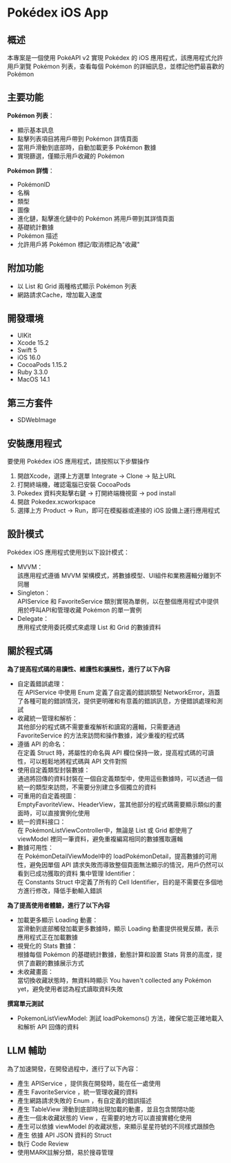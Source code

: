 # Pokédex iOS App

## 概述

本專案是一個使用 PokéAPI v2 實現 Pokédex 的 iOS 應用程式，該應用程式允許用戶瀏覽 Pokémon 列表，查看每個 Pokémon 的詳細訊息，並標記他們最喜歡的 Pokémon

## 主要功能

**Pokémon 列表**：
  - 顯示基本訊息
  - 點擊列表項目將用戶帶到 Pokémon 詳情頁面
  - 當用戶滑動到底部時，自動加載更多 Pokémon 數據
  - 實現篩選，僅顯示用戶收藏的 Pokémon

 **Pokémon 詳情**：
  - PokémonID
  - 名稱
  - 類型
  - 圖像
  - 進化鏈，點擊進化鏈中的 Pokémon 將用戶帶到其詳情頁面
  - 基礎統計數據
  - Pokémon 描述
  - 允許用戶將 Pokémon 標記/取消標記為"收藏"

## 附加功能
  - 以 List 和 Grid 兩種格式顯示 Pokémon 列表
  - 網路請求Cache，增加載入速度

## 開發環境
  - UIKit
  - Xcode 15.2
  - Swift 5
  - iOS 16.0
  - CocoaPods 1.15.2
  - Ruby 3.3.0
  - MacOS 14.1

## 第三方套件
  - SDWebImage

## 安裝應用程式

要使用 Pokédex iOS 應用程式，請按照以下步驟操作

1. 開啟Xcode，選擇上方選單 Integrate -> Clone -> 貼上URL  
2. 打開終端機，確認電腦已安裝 CocoaPods
3. Pokedex 資料夾點擊右鍵 -> 打開終端機視窗 -> pod install
4. 開啟 Pokedex.xcworkspace
5. 選擇上方 Product -> Run，即可在模擬器或連接的 iOS 設備上運行應用程式

## 設計模式

Pokédex iOS 應用程式使用到以下設計模式：

- MVVM：  
  該應用程式遵循 MVVM 架構模式，將數據模型、UI組件和業務邏輯分離到不同層
- Singleton：  
  APIService 和 FavoriteService 類別實現為單例，以在整個應用程式中提供用於呼叫API和管理收藏 Pokémon 的單一實例
- Delegate：  
  應用程式使用委託模式來處理 List 和 Grid 的數據資料

## 關於程式碼

**為了提高程式碼的易讀性、維護性和擴展性，進行了以下內容**

- 自定義錯誤處理：  
  在 APIService 中使用 Enum 定義了自定義的錯誤類型 NetworkError，涵蓋了各種可能的錯誤情況，提供更明確和有意義的錯誤訊息，方便錯誤處理和測試
- 收藏統一管理和解析：  
  其他部分的程式碼不需要重複解析和讀寫的邏輯，只需要通過 FavoriteService 的方法來訪問和操作數據，減少重複的程式碼
- 遵循 API 的命名：  
  在定義 Struct 時，將屬性的命名與 API 欄位保持一致，提高程式碼的可讀性，可以輕鬆地將程式碼與 API 文件對照
- 使用自定義類型封裝數據：  
  通過將回傳的資料封裝在一個自定義類型中，使用這些數據時，可以透過一個統一的類型來訪問，不需要分別建立多個獨立的資料
- 可重用的自定義視圖：  
  EmptyFavoriteView、HeaderView，當其他部分的程式碼需要顯示類似的畫面時，可以直接實例化使用
- 統一的資料接口：  
  在 PokémonListViewController中，無論是 List 或 Grid 都使用了 viewModel 裡同一筆資料，避免重複編寫相同的數據獲取邏輯
- 數據可用性：  
  在 PokémonDetailViewModel中的 loadPokémonDetail，提高數據的可用性，避免因單個 API 請求失敗而導致整個頁面無法顯示的情況，用戶仍然可以看到已成功獲取的資料
  集中管理 Identifier：  
  在 Constants Struct 中定義了所有的 Cell Identifier，目的是不需要在多個地方進行修改，降低手動輸入錯誤

**為了提高使用者體驗，進行了以下內容**

- 加載更多顯示 Loading 動畫：  
  當滑動到底部觸發加載更多數據時，顯示 Loading 動畫提供視覺反饋，表示應用程式正在加載數據
- 視覺化的 Stats 數據：  
  根據每個 Pokémon 的基礎統計數據，動態計算和設置 Stats 背景的高度，提供了直觀的數據展示方式
- 未收藏畫面：  
  當切換收藏狀態時，無資料時顯示 You haven't collected any Pokémon yet，避免使用者認為程式讀取資料失敗

**撰寫單元測試**

- PokemonListViewModel:
  測試 loadPokemons() 方法，確保它能正確地載入和解析 API 回傳的資料

## LLM 輔助

為了加速開發，在開發過程中，進行了以下內容：

- 產生 APIService ，提供我在開發時，能在任一處使用
- 產生 FavoriteService ，統一管理收藏的資料
- 產生網路請求失敗的 Enum ，有自定義的錯誤描述
- 產生 TableView 滑動到底部時出現加載的動畫，並且包含關閉功能
- 產生一個未收藏狀態的 View ，在需要的地方可以直接實體化使用
- 產生可以依據 viewModel 的收藏狀態，來顯示星星符號的不同樣式跟顏色
- 產生 依據 API JSON 資料的 Struct
- 執行 Code Review
- 使用MARK註解分類，易於搜尋管理
